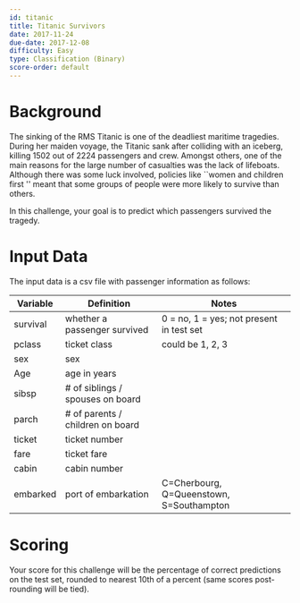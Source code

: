 ```yaml
---
id: titanic
title: Titanic Survivors
date: 2017-11-24
due-date: 2017-12-08
difficulty: Easy
type: Classification (Binary)
score-order: default
---
```


# Background

The sinking of the RMS Titanic is one of the deadliest maritime tragedies.
During her maiden voyage, the Titanic sank after colliding with an iceberg,
killing 1502 out of 2224 passengers and crew. Amongst others, one of the main
reasons for the large number of casualties was the lack of lifeboats. Although
there was some luck involved, policies like ``women and children first '' meant
that some groups of people were more likely to survive than others.


In this challenge, your goal is to predict which passengers survived the
tragedy.

# Input Data

The input data is a csv file with passenger information as follows:

| Variable | Definition                        | Notes                                    |  
| -------- | ----------------------------      | ------                                   |  
| survival | whether a passenger survived      | 0 = no, 1 = yes; not present in test set |  
| pclass   | ticket class                      | could be 1, 2, 3                         |  
| sex      | sex                               |                                          |  
| Age      | age in years                      |                                          |  
| sibsp    | # of siblings / spouses on board  |                                          |  
| parch    | # of parents / children on board  |                                          |  
| ticket   | ticket number                     |                                          |  
| fare     | ticket fare                       |                                          |  
| cabin    | cabin number                      |                                          |  
| embarked | port of embarkation               | C=Cherbourg, Q=Queenstown, S=Southampton |  

# Scoring

Your score for this challenge will be the percentage of correct predictions on
the test set, rounded to nearest 10th of a percent (same scores post-rounding
will be tied).
